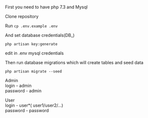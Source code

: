 First you need to have php 7.3 and Mysql

Clone repository

Run
`cp .env.example .env`

And set database credentials(DB_)

`php artisan key:generate`

edit in .env mysql credentials

Then run database migrations which will create tables and seed data

`php artisan migrate --seed`

Admin \
    login - admin \
    password - admin

User \
    login  - user*( user1/user2/...) \
    password - password

